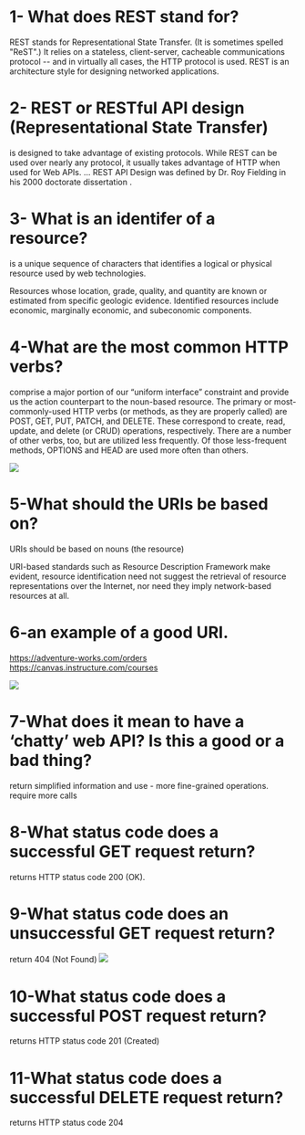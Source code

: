 # 1- What does REST stand for?

REST stands for Representational State Transfer. (It is sometimes spelled "ReST".) It relies on a stateless, client-server, cacheable communications protocol -- and in virtually all cases, the HTTP protocol is used. REST is an architecture style for designing networked applications.

# 2- REST or RESTful API design (Representational State Transfer)
is designed to take advantage of existing protocols. While REST can be used over nearly any protocol, it usually takes advantage of HTTP when used for Web APIs. ... REST API Design was defined by Dr. Roy Fielding in his 2000 doctorate dissertation .

# 3- What is an identifer of a resource?
is a unique sequence of characters that identifies a logical or physical resource used by web technologies.

Resources whose location, grade, quality, and quantity are known or estimated from specific geologic evidence. Identified resources include economic, marginally economic, and subeconomic components.

# 4-What are the most common HTTP verbs?
comprise a major portion of our “uniform interface” constraint and provide us the action counterpart to the noun-based resource. The primary or most-commonly-used HTTP verbs (or methods, as they are properly called) are POST, GET, PUT, PATCH, and DELETE. These correspond to create, read, update, and delete (or CRUD) operations, respectively. There are a number of other verbs, too, but are utilized less frequently. Of those less-frequent methods, OPTIONS and HEAD are used more often than others.

![](https://support.uptime.com/hc/article_attachments/360006967479/failed-API-check.png)

# 5-What should the URIs be based on?
URIs should be based on nouns (the resource)

URI-based standards such as Resource Description Framework make evident, resource identification need not suggest the retrieval of resource representations over the Internet, nor need they imply network-based resources at all.

# 6-an example of a good URI.
https://adventure-works.com/orders
https://canvas.instructure.com/courses

![](https://thenewtechnicalwriter.files.wordpress.com/2015/07/uri.png)

# 7-What does it mean to have a ‘chatty’ web API? Is this a good or a bad thing?
return simplified information and use - more fine-grained operations.
require more calls

# 8-What status code does a successful GET request return?
returns HTTP status code 200 (OK).

# 9-What status code does an unsuccessful GET request return?
return 404 (Not Found)
![](https://media3.giphy.com/media/8L0Pky6C83SzkzU55a/giphy.gif?cid=790b761172f18a5cd65324f236f3b782b4400f86453ba4b5&rid=giphy.gif&ct=g)

# 10-What status code does a successful POST request return?
returns HTTP status code 201 (Created)

# 11-What status code does a successful DELETE request return?
returns HTTP status code 204



